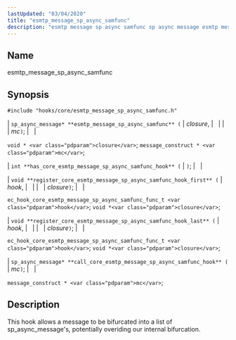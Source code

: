 ```yaml
---
lastUpdated: "03/04/2020"
title: "esmtp_message_sp_async_samfunc"
description: "esmtp message sp async samfunc sp async message esmtp message sp async samfunc closure mc void closure message construct mc int has core esmtp message sp async samfunc hook void register core esmtp message sp async samfunc hook first hook closure ec hook core esmtp message sp async samfunc func..."
---
```


<a name="hooks.core.esmtp_message_sp_async_samfunc"></a> 
## Name

esmtp_message_sp_async_samfunc

## Synopsis

`#include "hooks/core/esmtp_message_sp_async_samfunc.h"`

| `sp_async_message* **esmtp_message_sp_async_samfunc** (` | <var class="pdparam">closure</var>, |   |
|   | <var class="pdparam">mc</var>`)`; |   |

`void * <var class="pdparam">closure</var>`;
`message_construct * <var class="pdparam">mc</var>`;

| `int **has_core_esmtp_message_sp_async_samfunc_hook** (` | `)`; |   |

| `void **register_core_esmtp_message_sp_async_samfunc_hook_first** (` | <var class="pdparam">hook</var>, |   |
|   | <var class="pdparam">closure</var>`)`; |   |

`ec_hook_core_esmtp_message_sp_async_samfunc_func_t <var class="pdparam">hook</var>`;
`void *<var class="pdparam">closure</var>`;

| `void **register_core_esmtp_message_sp_async_samfunc_hook_last** (` | <var class="pdparam">hook</var>, |   |
|   | <var class="pdparam">closure</var>`)`; |   |

`ec_hook_core_esmtp_message_sp_async_samfunc_func_t <var class="pdparam">hook</var>`;
`void *<var class="pdparam">closure</var>`;

| `sp_async_message* **call_core_esmtp_message_sp_async_samfunc_hook** (` | <var class="pdparam">mc</var>`)`; |   |

`message_construct * <var class="pdparam">mc</var>`;<a name="idp45840496"></a> 
## Description

This hook allows a message to be bifurcated into a list of sp_async_message's, potentially overiding our internal bifurcation.